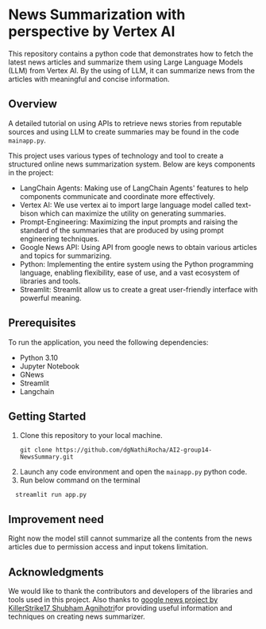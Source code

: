 # News Summarization with perspective by Vertex AI

This repository contains a python code that demonstrates how to fetch the latest news articles and summarize them using Large Language Models (LLM) from Vertex AI. By the using of LLM, it can summarize news from the articles with meaningful and concise information.

## Overview

A detailed tutorial on using APIs to retrieve news stories from reputable sources and using LLM to create summaries may be found in the code `mainapp.py`.

This project uses various types of technology and tool to create a structured online news summarization system. Below are keys components in the project:

- LangChain Agents: Making use of LangChain Agents' features to help components communicate and coordinate more effectively.
- Vertex AI: We use vertex ai to import large language model called text-bison which can maximize the utility on generating summaries.
- Prompt-Engineering: Maximizing the input prompts and raising the standard of the summaries that are produced by using prompt engineering techniques.
- Google News API: Using API from google news to obtain various articles and topics for summarizing.
- Python: Implementing the entire system using the Python programming language, enabling flexibility, ease of use, and a vast ecosystem of libraries and tools.
- Streamlit: Streamlit allow us to create a great user-friendly interface with powerful meaning.

## Prerequisites

To run the application, you need the following dependencies:

- Python 3.10
- Jupyter Notebook
- GNews
- Streamlit
- Langchain

## Getting Started

1. Clone this repository to your local machine.
   ```
   git clone https://github.com/dgNathiRocha/AI2-group14-NewsSummary.git
   ```
3. Launch any code environment and open the `mainapp.py` python code.
4. Run below command on the terminal
 ```
   streamlit run app.py
   ```

## Improvement need

Right now the model still cannot summarize all the contents from the news articles due to permission access and input tokens limitation.


## Acknowledgments

We would like to thank the contributors and developers of the libraries and tools used in this project. Also thanks to [google news project by KillerStrike17 Shubham Agnihotri](https://github.com/mchoirul/genai-code/blob/main/notebook/googlenews_summarize_vertex_langchain-git.ipynb?source=post_page-----a0a3b513cdb5--------------------------------)for providing useful information and techniques on creating news summarizer.